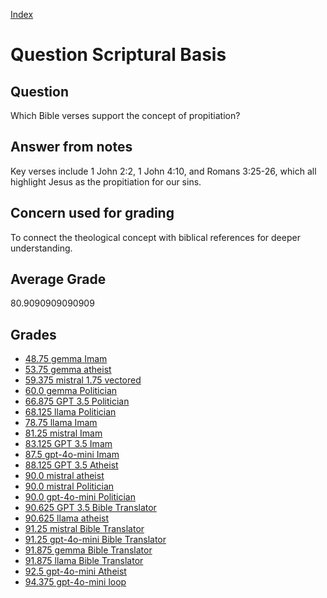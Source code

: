 
[Index](../../index.md)
# Question Scriptural Basis
## Question
Which Bible verses support the concept of propitiation?

## Answer from notes
Key verses include 1 John 2:2, 1 John 4:10, and Romans 3:25-26, which all highlight Jesus as the propitiation for our sins.

## Concern used for grading
To connect the theological concept with biblical references for deeper understanding.

## Average Grade
80.9090909090909

## Grades
 * [48.75 gemma Imam](../answers/gemma_Imam/Scriptural_Basis.md)
 * [53.75 gemma atheist](../answers/gemma_atheist/Scriptural_Basis.md)
 * [59.375 mistral 1.75 vectored](../answers/mistral_1.75_vectored/Scriptural_Basis.md)
 * [60.0 gemma Politician](../answers/gemma_Politician/Scriptural_Basis.md)
 * [66.875 GPT 3.5 Politician](../answers/GPT_3.5_Politician/Scriptural_Basis.md)
 * [68.125 llama Politician](../answers/llama_Politician/Scriptural_Basis.md)
 * [78.75 llama Imam](../answers/llama_Imam/Scriptural_Basis.md)
 * [81.25 mistral Imam](../answers/mistral_Imam/Scriptural_Basis.md)
 * [83.125 GPT 3.5 Imam](../answers/GPT_3.5_Imam/Scriptural_Basis.md)
 * [87.5 gpt-4o-mini Imam](../answers/gpt-4o-mini_Imam/Scriptural_Basis.md)
 * [88.125 GPT 3.5 Atheist](../answers/GPT_3.5_Atheist/Scriptural_Basis.md)
 * [90.0 mistral atheist](../answers/mistral_atheist/Scriptural_Basis.md)
 * [90.0 mistral Politician](../answers/mistral_Politician/Scriptural_Basis.md)
 * [90.0 gpt-4o-mini Politician](../answers/gpt-4o-mini_Politician/Scriptural_Basis.md)
 * [90.625 GPT 3.5 Bible Translator](../answers/GPT_3.5_Bible_Translator/Scriptural_Basis.md)
 * [90.625 llama atheist](../answers/llama_atheist/Scriptural_Basis.md)
 * [91.25 mistral Bible Translator](../answers/mistral_Bible_Translator/Scriptural_Basis.md)
 * [91.25 gpt-4o-mini Bible Translator](../answers/gpt-4o-mini_Bible_Translator/Scriptural_Basis.md)
 * [91.875 gemma Bible Translator](../answers/gemma_Bible_Translator/Scriptural_Basis.md)
 * [91.875 llama Bible Translator](../answers/llama_Bible_Translator/Scriptural_Basis.md)
 * [92.5 gpt-4o-mini Atheist](../answers/gpt-4o-mini_Atheist/Scriptural_Basis.md)
 * [94.375 gpt-4o-mini loop](../answers/gpt-4o-mini_loop/Scriptural_Basis.md)

